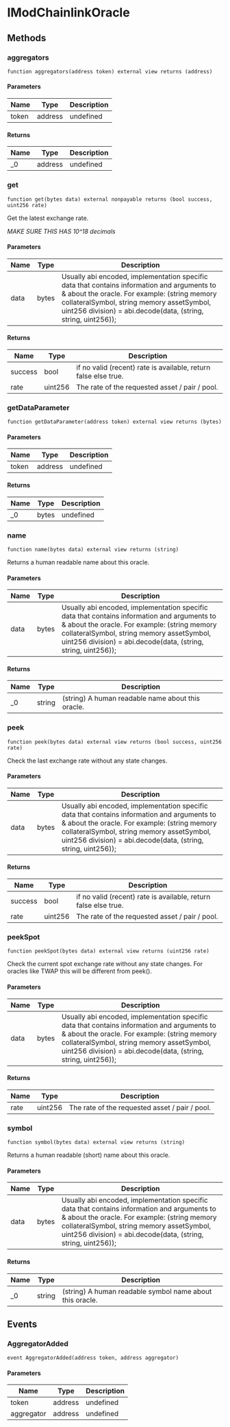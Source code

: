# IModChainlinkOracle









## Methods

### aggregators

```solidity
function aggregators(address token) external view returns (address)
```





#### Parameters

| Name | Type | Description |
|---|---|---|
| token | address | undefined

#### Returns

| Name | Type | Description |
|---|---|---|
| _0 | address | undefined

### get

```solidity
function get(bytes data) external nonpayable returns (bool success, uint256 rate)
```

Get the latest exchange rate.

*MAKE SURE THIS HAS 10^18 decimals*

#### Parameters

| Name | Type | Description |
|---|---|---|
| data | bytes | Usually abi encoded, implementation specific data that contains information and arguments to &amp; about the oracle. For example: (string memory collateralSymbol, string memory assetSymbol, uint256 division) = abi.decode(data, (string, string, uint256));

#### Returns

| Name | Type | Description |
|---|---|---|
| success | bool | if no valid (recent) rate is available, return false else true.
| rate | uint256 | The rate of the requested asset / pair / pool.

### getDataParameter

```solidity
function getDataParameter(address token) external view returns (bytes)
```





#### Parameters

| Name | Type | Description |
|---|---|---|
| token | address | undefined

#### Returns

| Name | Type | Description |
|---|---|---|
| _0 | bytes | undefined

### name

```solidity
function name(bytes data) external view returns (string)
```

Returns a human readable name about this oracle.



#### Parameters

| Name | Type | Description |
|---|---|---|
| data | bytes | Usually abi encoded, implementation specific data that contains information and arguments to &amp; about the oracle. For example: (string memory collateralSymbol, string memory assetSymbol, uint256 division) = abi.decode(data, (string, string, uint256));

#### Returns

| Name | Type | Description |
|---|---|---|
| _0 | string | (string) A human readable name about this oracle.

### peek

```solidity
function peek(bytes data) external view returns (bool success, uint256 rate)
```

Check the last exchange rate without any state changes.



#### Parameters

| Name | Type | Description |
|---|---|---|
| data | bytes | Usually abi encoded, implementation specific data that contains information and arguments to &amp; about the oracle. For example: (string memory collateralSymbol, string memory assetSymbol, uint256 division) = abi.decode(data, (string, string, uint256));

#### Returns

| Name | Type | Description |
|---|---|---|
| success | bool | if no valid (recent) rate is available, return false else true.
| rate | uint256 | The rate of the requested asset / pair / pool.

### peekSpot

```solidity
function peekSpot(bytes data) external view returns (uint256 rate)
```

Check the current spot exchange rate without any state changes. For oracles like TWAP this will be different from peek().



#### Parameters

| Name | Type | Description |
|---|---|---|
| data | bytes | Usually abi encoded, implementation specific data that contains information and arguments to &amp; about the oracle. For example: (string memory collateralSymbol, string memory assetSymbol, uint256 division) = abi.decode(data, (string, string, uint256));

#### Returns

| Name | Type | Description |
|---|---|---|
| rate | uint256 | The rate of the requested asset / pair / pool.

### symbol

```solidity
function symbol(bytes data) external view returns (string)
```

Returns a human readable (short) name about this oracle.



#### Parameters

| Name | Type | Description |
|---|---|---|
| data | bytes | Usually abi encoded, implementation specific data that contains information and arguments to &amp; about the oracle. For example: (string memory collateralSymbol, string memory assetSymbol, uint256 division) = abi.decode(data, (string, string, uint256));

#### Returns

| Name | Type | Description |
|---|---|---|
| _0 | string | (string) A human readable symbol name about this oracle.



## Events

### AggregatorAdded

```solidity
event AggregatorAdded(address token, address aggregator)
```





#### Parameters

| Name | Type | Description |
|---|---|---|
| token  | address | undefined |
| aggregator  | address | undefined |



